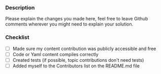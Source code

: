 ### Description
Please explain the changes you made here, feel free to leave Github comments wherever you might need to explain your solution.

### Checklist
- [ ] Made sure my content contribution was publicly accessible and free
- [ ] Code or Yaml content compiles correctly
- [ ] Created tests (if possible, topic contributions don't need tests)
- [ ] Added myself to the Contributors list on the README.md file